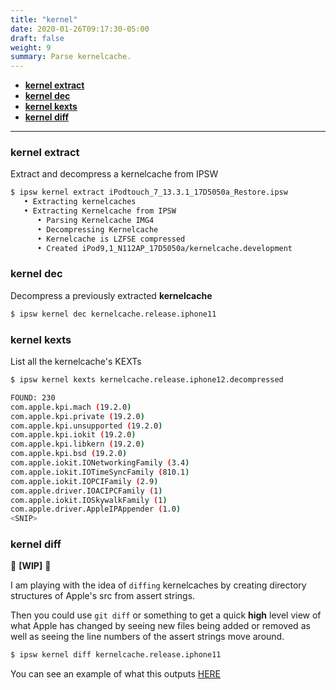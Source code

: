 ```yaml
---
title: "kernel"
date: 2020-01-26T09:17:30-05:00
draft: false
weight: 9
summary: Parse kernelcache.
---
```


- [**kernel extract**](#kernel-extract)
- [**kernel dec**](#kernel-dec)
- [**kernel kexts**](#kernel-kexts)
- [**kernel diff**](#kernel-diff)

---

### **kernel extract**

Extract and decompress a kernelcache from IPSW

```bash
$ ipsw kernel extract iPodtouch_7_13.3.1_17D5050a_Restore.ipsw
   • Extracting kernelcaches
   • Extracting Kernelcache from IPSW
      • Parsing Kernelcache IMG4
      • Decompressing Kernelcache
      • Kernelcache is LZFSE compressed
      • Created iPod9,1_N112AP_17D5050a/kernelcache.development
```

### **kernel dec**

Decompress a previously extracted **kernelcache**

```bash
$ ipsw kernel dec kernelcache.release.iphone11
```

### **kernel kexts**

List all the kernelcache's KEXTs

```bash
$ ipsw kernel kexts kernelcache.release.iphone12.decompressed

FOUND: 230
com.apple.kpi.mach (19.2.0)
com.apple.kpi.private (19.2.0)
com.apple.kpi.unsupported (19.2.0)
com.apple.kpi.iokit (19.2.0)
com.apple.kpi.libkern (19.2.0)
com.apple.kpi.bsd (19.2.0)
com.apple.iokit.IONetworkingFamily (3.4)
com.apple.iokit.IOTimeSyncFamily (810.1)
com.apple.iokit.IOPCIFamily (2.9)
com.apple.driver.IOACIPCFamily (1)
com.apple.iokit.IOSkywalkFamily (1)
com.apple.driver.AppleIPAppender (1.0)
<SNIP>
```

### **kernel diff**

🚧 **[WIP]** 🚧

I am playing with the idea of `diffing` kernelcaches by creating directory structures of Apple's src from assert strings.

Then you could use `git diff` or something to get a quick **high** level view of what Apple has changed by seeing new files being added or removed as well as seeing the line numbers of the assert strings move around.

```bash
$ ipsw kernel diff kernelcache.release.iphone11
```

You can see an example of what this outputs [HERE](https://github.com/blacktop/ipsw/tree/master/pkg/kernelcache/diff/Library/Caches/com.apple.xbs/Sources)
